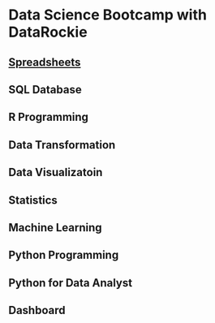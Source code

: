 # Data Science Bootcamp with DataRockie

## [Spreadsheets](./01%20Spreadsheets/)

## SQL Database

## R Programming

## Data Transformation

## Data Visualizatoin

## Statistics

## Machine Learning

## Python Programming

## Python for Data Analyst

## Dashboard
